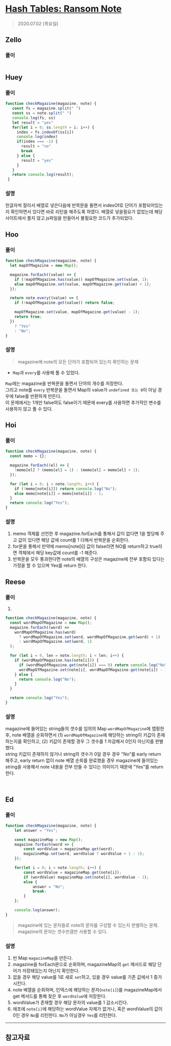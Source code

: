 # [Hash Tables: Ransom Note](https://www.hackerrank.com/challenges/ctci-ransom-note/problem?h_l=interview&playlist_slugs%5B%5D=interview-preparation-kit&playlist_slugs%5B%5D=dictionaries-hashmaps)

> 2020.07.02 (목요일)

## Zello

### 풀이

```js
```

## Huey

### 풀이

```js
function checkMagazine(magazine, note) {
   const fs = magazine.split(" ")
   const ss = note.split(" ")
   console.log(fs, ss)
   let result = "yes"
   for(let i = 0; ss.length > i; i++) {
     index = fs.indexOf(ss[i])
     console.log(index)
     if(index === -1) {
       result = "no"
       break
     } else {
       result = "yes"
     }
   }
   return console.log(result);
 }
```
### 설명
한글자씩 잘라서 배열로 넣은다음에 반목문을 돌면서 indexOf로 단어가 포함되어있는지 확인하면서 있다면 바로 리턴을 해주도록 하였다.
배열로 넣을필요가 없었는데 해당 사이트에서 풀지 않고 js파일을 만들어서 불필요한 코드가 추가되었다.

## Hoo

### 풀이

```js
function checkMagazine(magazine, note) {
  let mapOfMagazine = new Map();

  magazine.forEach((value) => {
    if (!mapOfMagazine.has(value)) mapOfMagazine.set(value, 1);
    else mapOfMagazine.set(value, mapOfMagazine.get(value) + 1);
  });

  return note.every((value) => {
    if (!mapOfMagazine.get(value)) return false;

    mapOfMagazine.set(value, mapOfMagazine.get(value) - 1);
    return true;
  })
    ? "Yes"
    : "No";
}
```

### 설명

> magazine에 note의 모든 단어가 포함되어 있는지 확인하는 문제

- `Map`과 `every`를 사용해 풀 수 있었다.

`Map`에는 magazine을 반복문을 돌면서 단어의 개수를 저장한다.  
그리고 note를 `every` 반복문을 돌면서 Map의 value가 `undefined 또는 0`이 아닐 경우에 false를 반환하게 만든다.  
이 문제에서는 1개만 false여도 false이기 때문에 every를 사용하면 추가적인 변수를 사용하지 않고 풀 수 있다.

## Hoi

### 풀이

```js
function checkMagazine(magazine, note) {
  const memo = {};

  magazine.forEach((el) => {
    !memo[el] ? (memo[el] = 1) : (memo[el] = memo[el] + 1);
  });

  for (let i = 0; i < note.length; i++) {
    if (!memo[note[i]]) return console.log("No");
    else memo[note[i]] = memo[note[i]] - 1;
  }
  return console.log("Yes");
}
```

### 설명

1. memo 객체를 선언한 후 magazine.forEach를 통해서 값이 없다면 1을 할당해 주고 값이 있다면 해당 값에 count를 1 더해서 반복문을 순회한다.
2. for문을 통해서 만약에 memo[note[i]] 값이 false라면 NO를 return하고 true라면 객체에서 해당 key값에 count를 -1 해준다.
3. 반복문을 모두 통과한다면 note의 배열의 구성은 magazine에 전부 포함되 있다는 가정을 할 수 있으며 Yes를 return 한다.

## Reese

### 풀이

1.

```js
function checkMagazine(magazine, note) {
  const wordMapOfMagazine = new Map();
  magazine.forEach((word) =>
    wordMapOfMagazine.has(word)
      ? wordMapOfMagazine.set(word, wordMapOfMagazine.get(word) + 1)
      : wordMapOfMagazine.set(word, 1)
  );

  for (let i = 0, len = note.length; i < len; i++) {
    if (wordMapOfMagazine.has(note[i])) {
      if (wordMapOfMagazine.get(note[i]) === 0) return console.log("No");
      wordMapOfMagazine.set(note[i], wordMapOfMagazine.get(note[i]) - 1);
    } else {
      return console.log("No");
    }
  }

  return console.log("Yes");
}
```

### 설명

magazine에 들어있는 string들의 갯수를 임의의 Map `wordMapOfMagazine`에 맵핑한 후, note 배열을 순회하면서 (1) `wordMapOfMagazine`에 해당하는 string이 키값이 존재하는지를 확인하고, (2) 키값이 존재할 경우 그 갯수를 1 차감해서 0인지 아닌지를 판별했다.  
string 키값이 존재하지 않거나 string의 갯수가 0일 경우 경우 "No"를 early return 해주고, early return 없이 note 배열 순회를 완료했을 경우 magazine에 들어있는 string을 사용해서 note 내용을 전부 만들 수 있다는 의미이기 때문에 "Yes"를 return한다.

<br />

## Ed

### 풀이

```js
function checkMagazine(magazine, note) {
    let answer = "Yes";

    const magazineMap = new Map();
    magazine.forEach(word => {
        const wordValue = magazineMap.get(word);
        magazineMap.set(word, wordValue ? wordValue + 1 : 1);
    });

    for(let i = 0; i < note.length; i++) {
        const wordValue = magazineMap.get(note[i]);
        if (wordValue) magazineMap.set(note[i], wordValue - 1);
        else {
            answer = "No";
            break;
        }
    };

    console.log(answer);
}
```

> magazine에 있는 문자들로 note의 문자를 구성할 수 있는지 판별하는 문제. magazine의 문자는 갯수만큼만 사용할 수 있다.

### 설명

1. 빈 Map `magazineMap`을 만든다.
2. magazine을 forEach문으로 순회하며, magazineMap의 `get` 메서드로 해당 단어가 저장돼있는지 아닌지 확인한다.
3. 없을 경우 해당 value를 1로 새로 `set`하고, 있을 경우 value를 기존 값에서 1 증가시킨다.
4. note 배열을 순회하며, 인덱스에 해당하는 문자(`note[i]`)를 magazineMap에서 get 메서드를 통해 찾은 후 `wordValue`에 저장한다.
5. wordValue가 존재할 경우 해당 문자의 value를 1 감소시킨다.
6. 애초에 `note[i]`에 해당하는 wordValue 자체가 없거나, 혹은 wordValue의 값이 0인 경우 `No`를 리턴한다. `No`가 아닐경우 `Yes`를 리턴한다.

---

## 참고자료
